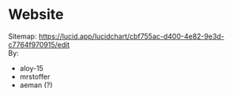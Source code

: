 # Website
Sitemap: https://lucid.app/lucidchart/cbf755ac-d400-4e82-9e3d-c7764f970915/edit <br/> 
By:
*   aloy-15
*   mrstoffer
*   aeman (?)
